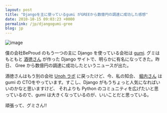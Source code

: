 ```yaml
---
layout: post
title: "Djangoを主に使っているgumi がGREEから数億円の調達に成功した感想"
date: 2010-10-15 09:03:23 +0000
permalink: /jp/djangogumi-gree
blog: jp
---
```


![image](http://static.ianlewis.org/prod/img/633/gumi.gif)

僕の会社BeProud のもう一つの主に Django を使っている会社は [gumi](http://gu3.co.jp/). グミはもともと
[酒徳さん](http://twitter.com/perezvon) が作った Django サイトで、明らかに有名になってきた。昨日、
Gree から数億円の調達に成功したというニュースが出た。

酒徳さんはもう別の会社 [Unoh
ラボ](http://labs.unoh.net/cgi-bin/mt-search.cgi?tag=chihiro&blog_id=2)
に戻ったけど、今、私の知合、 [堀内さん](http://twitter.com/horiuchi) はgumi の
CTOをやっています。すこし、Django がもうちょっと人気になればいいのかなと思いますけど、
それよりも Python のコミュニティを広げたいと思っているので、gumi は大きくなっているのが、いいことだと思っている。

頑張って、グミさん\!\!
